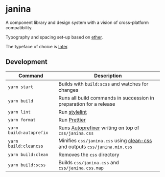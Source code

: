 # janina

A component library and design system with a vision of cross-platform compatibility.

Typography and spacing set-up based on [ether](https://github.com/wearethescenery/ether).

The typeface of choice is [Inter](https://github.com/rsms/inter).

## Development

| Command                 | Description                                                                                                               |
| ----------------------- | ------------------------------------------------------------------------------------------------------------------------- |
| `yarn start`            | Builds with `build:scss` and watches for changes                                                                          |
| `yarn build`            | Runs all build commands in succession in preparation for a release                                                        |
| `yarn lint`             | Run [stylelint](https://github.com/stylelint/stylelint)                                                                   |
| `yarn format`           | Run [Prettier](https://github.com/prettier/prettier)                                                                      |
| `yarn build:autoprefix` | Runs [Autoprefixer](https://github.com/postcss/autoprefixer) writing on top of `css/janina.css`                           |
| `yarn build:cleancss`   | Minifies `css/janina.css` using [clean-css](https://github.com/jakubpawlowicz/clean-css) and outputs `css/janina.min.css` |
| `yarn build:clean`      | Removes the `css` directory                                                                                               |
| `yarn build:scss`       | Builds `css/janina.css` and `css/janina.css.map`                                                                          |
